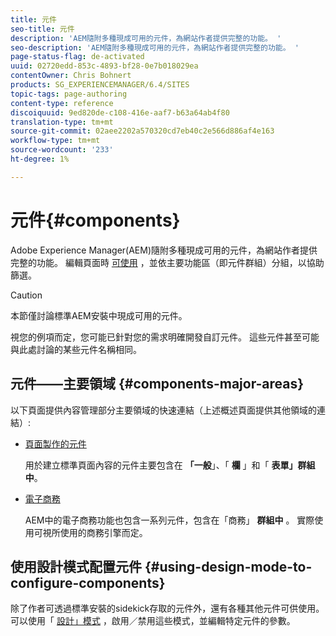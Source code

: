 ```yaml
---
title: 元件
seo-title: 元件
description: 'AEM隨附多種現成可用的元件，為網站作者提供完整的功能。 '
seo-description: 'AEM隨附多種現成可用的元件，為網站作者提供完整的功能。 '
page-status-flag: de-activated
uuid: 02720edd-853c-4893-bf28-0e7b018029ea
contentOwner: Chris Bohnert
products: SG_EXPERIENCEMANAGER/6.4/SITES
topic-tags: page-authoring
content-type: reference
discoiquuid: 9ed820de-c108-416e-aaf7-b63a64ab4f80
translation-type: tm+mt
source-git-commit: 02aee2202a570320cd7eb40c2e566d886af4e163
workflow-type: tm+mt
source-wordcount: '233'
ht-degree: 1%

---
```



# 元件{#components}

Adobe Experience Manager(AEM)隨附多種現成可用的元件，為網站作者提供完整的功能。 編輯頁面時 [可使用](/help/sites-classic-ui-authoring/classic-page-author-edit-content.md) ，並依主要功能區（即元件群組）分組，以協助篩選。

>[!CAUTION]
>
>本節僅討論標準AEM安裝中現成可用的元件。
>
>視您的例項而定，您可能已針對您的需求明確開發自訂元件。 這些元件甚至可能與此處討論的某些元件名稱相同。

## 元件——主要領域 {#components-major-areas}

以下頁面提供內容管理部分主要領域的快速連結（上述概述頁面提供其他領域的連結）:

* [頁面製作的元件](/help/sites-classic-ui-authoring/classic-page-author-edit-mode.md)

   用於建立標準頁面內容的元件主要包含在 **「一般**」、「 **欄** 」和「 **表單」群組中**。

* [電子商務](/help/sites-administering/ecommerce.md)

   AEM中的電子商務功能也包含一系列元件，包含在「商務」 **群組中** 。 實際使用可視所使用的商務引擎而定。

## 使用設計模式配置元件 {#using-design-mode-to-configure-components}

除了作者可透過標準安裝的sidekick存取的元件外，還有各種其他元件可供使用。 可以使用「 [設計」模式](/help/sites-classic-ui-authoring/classic-page-author-design-mode.md#enable-disable-components) ，啟用／禁用這些模式，並編輯特定元件的參數。

